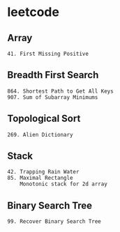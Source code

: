 # leetcode
## Array
```
41. First Missing Positive
```
## Breadth First Search
```
864. Shortest Path to Get All Keys
907. Sum of Subarray Minimums
```
## Topological Sort
```
269. Alien Dictionary
```
## Stack
```
42. Trapping Rain Water
85. Maximal Rectangle
    Monotonic stack for 2d array
```
## Binary Search Tree
```
99. Recover Binary Search Tree
```
